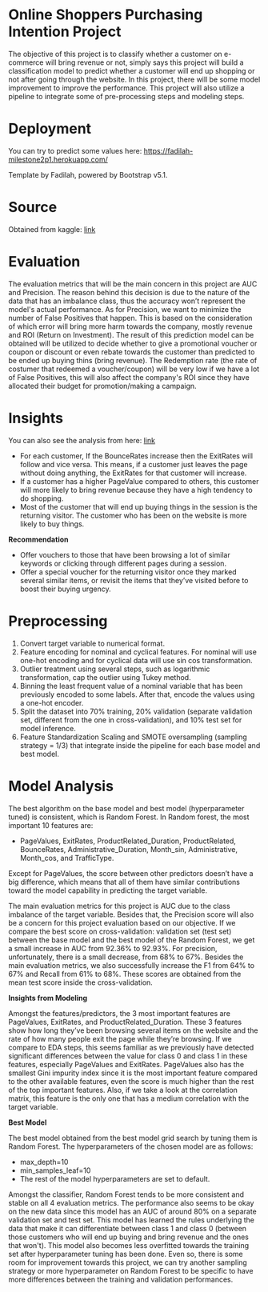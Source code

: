 # Online Shoppers Purchasing Intention Project

The objective of this project is to classify whether a customer on e-commerce will bring revenue or not, simply says this project will build a classification model to predict whether a customer will end up shopping or not after going through the website.  In this project, there will be some model improvement to improve the performance. This project will also utilize a pipeline to integrate some of pre-processing steps and modeling steps.

# Deployment

You can try to predict some values here: https://fadilah-milestone2p1.herokuapp.com/

Template by Fadilah, powered by Bootstrap v5.1.

# Source

Obtained from kaggle: <a href="https://archive.ics.uci.edu/ml/datasets/Online+Shoppers+Purchasing+Intention+Dataset#"> link </a>

# Evaluation

The evaluation metrics that will be the main concern in this project are AUC and Precision. The reason behind this decision is due to the nature of the data that has an imbalance class, thus the accuracy won’t represent the model's actual performance. As for Precision, we want to minimize the number of False Positives that happen. This is based on the consideration of which error will bring more harm towards the company, mostly revenue and ROI (Return on Investment). The result of this prediction model can be obtained will be utilized to decide whether to give a promotional voucher or coupon or discount or even rebate towards the customer than predicted to be ended up buying thins (bring revenue). The Redemption rate (the rate of costumer that redeemed a voucher/coupon) will be very low if we have a lot of False Positives, this will also affect the company's ROI since they have allocated their budget for promotion/making a campaign.

# Insights

You can also see the analysis from here: <a href="https://fadilah-milestone2p1.herokuapp.com/insights"> link </a>

-	For each customer, If the BounceRates increase then the ExitRates will follow and vice versa. This means, if a customer just leaves the page without doing anything, the ExitRates for that customer will increase.
-	If a customer has a higher PageValue compared to others, this customer will more likely to bring revenue because they have a high tendency to do shopping.
-	Most of the customer that will end up buying things in the session is the returning visitor. The customer who has been on the website is more likely to buy things.

**Recommendation**

-	Offer vouchers to those that have been browsing a lot of similar keywords or clicking through different pages during a session.
-	Offer a special voucher for the returning visitor once they marked several similar items, or revisit the items that they’ve visited before to boost their buying urgency.

# Preprocessing

1.	Convert target variable to numerical format.
2.	Feature encoding for nominal and cyclical features. For nominal will use one-hot encoding and for cyclical data will use sin cos transformation.
3.	Outlier treatment using several steps, such as logarithmic transformation, cap the outlier using Tukey method.
4.	Binning the least frequent value of a nominal variable that has been previously encoded to some labels. After that, encode the values using a one-hot encoder.
5.	Split the dataset into 70% training, 20% validation (separate validation set, different from the one in cross-validation), and 10% test set for model inference.
6.	Feature Standardization Scaling and SMOTE oversampling (sampling strategy = 1/3) that integrate inside the pipeline for each base model and best model.

# Model Analysis

The best algorithm on the base model and best model (hyperparameter tuned) is consistent, which is Random Forest. In Random forest, the most important 10 features are:
-	PageValues, ExitRates, ProductRelated_Duration, ProductRelated, BounceRates, Administrative_Duration, Month_sin, Administrative, Month_cos, and TrafficType.

Except for PageValues, the score between other predictors doesn’t have a big difference, which means that all of them have similar contributions toward the model capability in predicting the target variable.

The main evaluation metrics for this project is AUC due to the class imbalance of the target variable. Besides that, the Precision score will also be a concern for this project evaluation based on our objective. If we compare the best score on cross-validation: validation set (test set) between the base model and the best model of the Random Forest, we get a small increase in AUC from 92.36% to 92.93%. For precision, unfortunately, there is a small decrease, from 68% to 67%. Besides the main evaluation metrics, we also successfully increase the F1 from 64% to 67% and Recall from 61% to 68%. These scores are obtained from the mean test score inside the cross-validation.

**Insights from Modeling**

Amongst the features/predictors, the 3 most important features are PageValues, ExitRates, and ProductRelated_Duration. These 3 features show how long they’ve been browsing several items on the website and the rate of how many people exit the page while they’re browsing. If we compare to EDA steps, this seems familiar as we previously have detected significant differences between the value for class 0 and class 1 in these features, especially PageValues and ExitRates. PageValues also has the smallest Gini impurity index since it is the most important feature compared to the other available features, even the score is much higher than the rest of the top important features. Also, if we take a look at the correlation matrix, this feature is the only one that has a medium correlation with the target variable.

**Best Model**

The best model obtained from the best model grid search by tuning them is Random Forest. The hyperparameters of the chosen model are as follows:
- max_depth=10
- min_samples_leaf=10
- The rest of the model hyperparameters are set to default.

Amongst the classifier, Random Forest tends to be more consistent and stable on all 4 evaluation metrics. The performance also seems to be okay on the new data since this model has an AUC of around 80% on a separate validation set and test set. This model has learned the rules underlying the data that make it can differentiate between class 1 and class 0 (between those customers who will end up buying and bring revenue and the ones that won't). This model also becomes less overfitted towards the training set after hyperparameter tuning has been done. Even so, there is some room for improvement towards this project, we can try another sampling strategy or more hyperparameter on Random Forest to be specific to have more differences between the training and validation performances.

